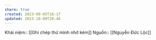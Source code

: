 ```yaml
---
share: true
created: 2023-09-05T16:17
updated: 2023-10-09T20:48
---
```

Khái niệm:: 
[[Ghi chép thứ mình nhớ kém]] 
Nguồn:: [[Nguyễn Đức Lộc]] 
